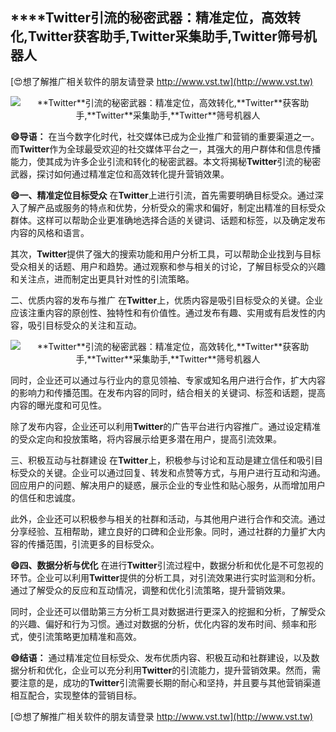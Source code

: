## ****Twitter**引流的秘密武器：精准定位，高效转化,**Twitter**获客助手,**Twitter**采集助手,**Twitter**筛号机器人**

[😍想了解推广相关软件的朋友请登录 http://www.vst.tw](http://www.vst.tw)

 <center><img src="https://vst.tw/MP4/tuiguang/png/4.png" alt="**Twitter**引流的秘密武器：精准定位，高效转化,**Twitter**获客助手,**Twitter**采集助手,**Twitter**筛号机器人"></center>

**😄导语：**
在当今数字化时代，社交媒体已成为企业推广和营销的重要渠道之一。而**Twitter**作为全球最受欢迎的社交媒体平台之一，其强大的用户群体和信息传播能力，使其成为许多企业引流和转化的秘密武器。本文将揭秘**Twitter**引流的秘密武器，探讨如何通过精准定位和高效转化提升营销效果。

**😄一、精准定位目标受众**
在**Twitter**上进行引流，首先需要明确目标受众。通过深入了解产品或服务的特点和优势，分析受众的需求和偏好，制定出精准的目标受众群体。这样可以帮助企业更准确地选择合适的关键词、话题和标签，以及确定发布内容的风格和语言。

其次，**Twitter**提供了强大的搜索功能和用户分析工具，可以帮助企业找到与目标受众相关的话题、用户和趋势。通过观察和参与相关的讨论，了解目标受众的兴趣和关注点，进而制定出更具针对性的引流策略。

二、优质内容的发布与推广
在**Twitter**上，优质内容是吸引目标受众的关键。企业应该注重内容的原创性、独特性和有价值性。通过发布有趣、实用或有启发性的内容，吸引目标受众的关注和互动。

 <center><img src="https://vst.tw/MP4/tuiguang/png/8.png" alt="**Twitter**引流的秘密武器：精准定位，高效转化,**Twitter**获客助手,**Twitter**采集助手,**Twitter**筛号机器人"></center>

同时，企业还可以通过与行业内的意见领袖、专家或知名用户进行合作，扩大内容的影响力和传播范围。在发布内容的同时，结合相关的关键词、标签和话题，提高内容的曝光度和可见性。

除了发布内容，企业还可以利用**Twitter**的广告平台进行内容推广。通过设定精准的受众定向和投放策略，将内容展示给更多潜在用户，提高引流效果。

三、积极互动与社群建设
在**Twitter**上，积极参与讨论和互动是建立信任和吸引目标受众的关键。企业可以通过回复、转发和点赞等方式，与用户进行互动和沟通。回应用户的问题、解决用户的疑惑，展示企业的专业性和贴心服务，从而增加用户的信任和忠诚度。

此外，企业还可以积极参与相关的社群和活动，与其他用户进行合作和交流。通过分享经验、互相帮助，建立良好的口碑和企业形象。同时，通过社群的力量扩大内容的传播范围，引流更多的目标受众。

**😄四、数据分析与优化**
在进行**Twitter**引流过程中，数据分析和优化是不可忽视的环节。企业可以利用**Twitter**提供的分析工具，对引流效果进行实时监测和分析。通过了解受众的反应和互动情况，调整和优化引流策略，提升营销效果。

同时，企业还可以借助第三方分析工具对数据进行更深入的挖掘和分析，了解受众的兴趣、偏好和行为习惯。通过对数据的分析，优化内容的发布时间、频率和形式，使引流策略更加精准和高效。

**😄结语：**
通过精准定位目标受众、发布优质内容、积极互动和社群建设，以及数据分析和优化，企业可以充分利用**Twitter**的引流能力，提升营销效果。然而，需要注意的是，成功的**Twitter**引流需要长期的耐心和坚持，并且要与其他营销渠道相互配合，实现整体的营销目标。

[😍想了解推广相关软件的朋友请登录 http://www.vst.tw](http://www.vst.tw)



